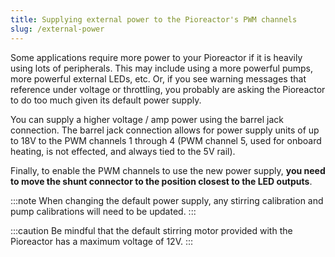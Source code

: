 ```yaml
---
title: Supplying external power to the Pioreactor's PWM channels
slug: /external-power
---
```


Some applications require more power to your Pioreactor if it is heavily using lots of peripherals. This may include using a more powerful pumps, more powerful external LEDs, etc. Or, if you see warning messages that reference under voltage or throttling, you probably are asking the Pioreactor to do too much given its default power supply.

You can supply a higher voltage / amp power using the barrel jack connection. The barrel jack connection allows for power supply units of up to 18V to the PWM channels 1 through 4 (PWM channel 5, used for onboard heating, is not effected, and always tied to the 5V rail).

Finally, to enable the PWM channels to use the new power supply, **you need to move the shunt connector to the position closest to the LED outputs**.

:::note
When changing the default power supply, any stirring calibration and pump calibrations will need to be updated.
:::

:::caution
Be mindful that the default stirring motor provided with the Pioreactor has a maximum voltage of 12V.
:::



